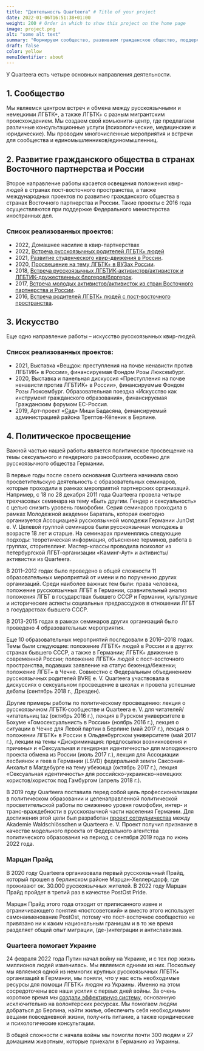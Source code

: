 ```yaml
---
title: "Деятельность Quarteera" # Title of your project
date: 2022-01-06T16:51:38+01:00
weight: 200 # Order in which to show this project on the home page
image: project.png
alt: "some alt text"
summary: "Формируем сообщество, развиваем гражданское общество, поддерживаем искусство, занимаемся политическим просвещением."
draft: false
color: yellow
menuIdentifier: about
---
```


У Quarteera есть четыре основных направления деятельности.

## 1. Сообщество

Мы являемся центром встреч и обмена между русскоязычными и немецкими ЛГБТК+, а также ЛГБТК+ с разным мигрантским происхождением. Мы создаем свой комьюнити-центр, где предлагаем различные консультационные услуги (психологические, медицинские и юридические). Мы проводим многочисленные мероприятия и встречи для сообщества и единомышленников/единомышленниц.

## 2. Развитие гражданского общества в странах Восточного партнерства и России

Второе направление работы касается освещения положения квир-людей в странах пост-восточного пространства, а также международных проектов по развитию гражданского общества в странах Восточного партнерства и России. Такие проекты с 2016 года осуществляются при поддержке Федерального министерства иностранных дел. 

### Список реализованных проектов:

- 2022, Домашнее насилие в квир-партнерствах
- 2022, [Встреча русскоязычных родителей ЛГБТК+ людей](http://eltern2022.tilda.ws/)
- 2021, [Развитие студенческого квир-движения в России](/projects/qib21/).
- 2020, [Просвещение на тему ЛГБТК+ в ВУЗах России](https://qib20.quarteera.de/).
- 2018, [Встреча русскоязычных ЛГБТИК-активистов/активисток и ЛГБТИК-дружественных блогеров/блогерок](https://qib18.quarteera.de/). 
- 2017, [Встреча молодых активистов/активисток из стран Восточного партнерства и России](https://qib17.quarteera.de/).
- 2016, [Встреча родителей ЛГБТК+ людей с пост-восточного пространства](http://quarteera.tilda.ws/). 

## 3. Искусство

Еще одно направление работы – искусство русскоязычных квир-людей. 

### Список реализованных проектов:

- 2021, Выставка «Вещдок: преступления на почве ненависти против ЛГБТИК+ в России», финансируемая Фондом Розы Люксембург. 
- 2020, Выставка и панельная дискуссия «Преступления на почве ненависти против ЛГБТИК+ в России», финансируемые Фондом Розы Люксембург. 
Образовательная поездка «Искусство как инструмент гражданского образования», финансируемая Гражданским форумом ЕС-Россия.
- 2019, Арт-проект «[Сад](https://vimeo.com/433780809)» Миши Бадасяна, финансируемый администрацией района Трептов-Кёпеник в Берлине.

## 4. Политическое просвещение

Важной частью нашей работы является политическое просвещение на темы сексуального и гендерного разнообразия, особенно для русскоязычного общества Германии.

В первые годы после своего основания Quarteera начинала свою просветительскую деятельность с образовательных семинаров, которые проходили в рамках мероприятий партнерских организаций. Например, с 18 по 28 декабря 2011 года Quarteera провела четыре трехчасовых семинара на тему «Быть другим. Гендер и сексуальность» с целью снизить уровень гомофобии. Серия семинаров проходила в рамках Молодежной академии Бараталь, которая ежегодно организуется Ассоциацией русскоязычной молодежи Германии JunOst e. V. 
Целевой группой семинаров были русскоязычная молодежь в возрасте 18 лет и старше. На семинарах применялись следующие подходы: теоретическая информация, объяснение терминов, работа в группах, сторителлинг. Мастер-классы проводила психолог из петербургской ЛГБТ-организации «Каминг-Аут» и активисты/активистки из Quarteera. 

В 2011–2012 годах было проведено в общей сложности 11 образовательных мероприятий от имени и по поручению других организаций. Среди наиболее важных тем были: права человека, положение русскоязычных ЛГБТ в Германии, сравнительный анализ положения ЛГБТ в государствах бывшего СССР и Германии, культурные и исторические аспекты социальных предрассудков в отношении ЛГБТ в государствах бывшего СССР. 

В 2013-2015 годах в рамках семинаров других организаций было проведено 4 образовательных мероприятия. 

Еще 10 образовательных мероприятий последовали в 2016–2018 годах. Темы были следующие: положение ЛГБТК+ людей в России и в других странах бывшего СССР, а также в Германии; ЛГБТК+ движение в современной России; положение ЛГБТК+ людей с пост-восточного пространства, подавших заявление на статус беженца/беженки; положение ЛГБТ+ в Чечне. Совместно с Федеральным объединением русскоязычных родителей BVRE e. V. Quarteera участвовала в дискуссиях о сексуальном просвещение в школах и провела успешные дебаты (сентябрь 2018 г., Дрезден).

Другие примеры работы по политическому просвещению: лекция о русскоязычном ЛГБТК-сообществе и Quarteera e. V. для читателей/читательниц taz (октябрь 2016 г.), лекция в Рурском университете в Бохуме «Гомосексуальнисть в России» (ноябрь 2016 г.), лекция о ситуации в Чечне для Левой партии в Берлине (май 2017 г.), лекция о положении ЛГБТК+ в России в Ольденбургском университете (май 2017 г.), лекции на темы «Дискриминация: предпосылки возникновения и причины» и «Сексуальная и гендерная идентичность» для молодежного проекта обмена из России (июль 2017 г.), лекция для Ассоциации лесбиянок и геев в Германии (LSVD) федеральной земли Саксония-Анхальт в Магдебурге на тему убежища (октябрь 2017 г.), лекция «Сексуальная идентичность» для российско-украинско-немецких хористов/хористок под Гамбургом (апрель 2018 г.).

В 2019 году Quarteera поставила перед собой цель профессионализации в политическом образовании и целенаправленной политической просветительской работы по снижению уровня гомофобии, интер- и транс-враждебности в русскоязычной части населения Германии. Для достижения этой цели был разработан [проект сотрудничества](/content/ru/projects/raznoobrasije/index.md) между Akademie Waldschlösschen и Quarteera e. V. Проект получил признание в качестве модельного проекта от Федерального агентства политического образования на период с сентября 2019 года по июнь 2022 года. 

### Марцан Прайд

В 2020 году Quarteera организовала первый русскоязычный Прайд, который прошел в берлинском районе Марцан-Хеллерсдорф, где проживают ок. 30.000 русскоязычных жителей. В 2022 году Марцан Прайд пройдет в третий раз в качестве PostOst Pride. 

Марцан Прайд этого года отходит от приписанного извне и ограничивающего понятия «постсоветский» и вместо этого использует самонаименование PostOst, потому что пост-восточное сообщество не привязано ни к каким национальным границам и в то же время разделяет общий опыт миграции, (де-)интеграции и антиславизма.

### Quarteera помогает Украине 

24 февраля 2022 года Путин начал войну на Украине, и с тех пор жизнь миллионов людей изменилась. Мы являемся одними из них. Поскольку мы являемся одной из немногих крупных русскоязычных ЛГБТК+ организаций в Германии, мы поняли, что у нас есть необходимые ресурсы для помощи ЛГБТК+ людям из Украины. Именно на этом сосредоточены все наши усилия с первых дней войны. За очень короткое время мы [создали эффективную систему](/projects/help_ukraine/), основанную исключительно на волонтерских ресурсах. Мы помогаем людям добраться до Берлина, найти жилье, обеспечить себя необходимыми вещами повседневной жизни, получить питание, а также юридические и психологические консультации. 

В общей сложности с начала войны мы помогли почти 300 людям и 27 домашним животным, которые приехали в Германию из Украины.
